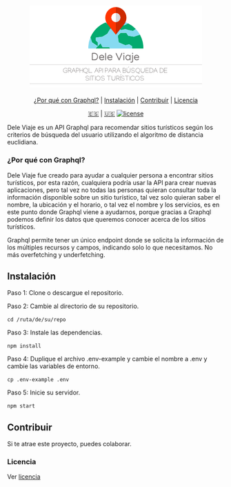 <h4 align="center">
  <img src="logo-es.png" alt="Dele Viaje Logo" />
</h4>

<div align="center">

[¿Por qué con Graphql?](#por-qué-con-graphql) | [Instalación](#instalación) | [Contribuir](#contribuir) | [Licencia](#licencia)

[:es:](README-ES.md) | [:us:](README.md)
[![license][img-license-badge]][MIT]

</div>

Dele Viaje es un API Graphql para recomendar sitios turísticos según los criterios de búsqueda del usuario utilizando el algoritmo de distancia euclidiana.

### ¿Por qué con Graphql?
Dele Viaje fue creado para ayudar a cualquier persona a encontrar sitios turísticos, por esta razón, cualquiera podría usar la API para crear nuevas aplicaciones, pero tal vez no todas las personas quieran consultar toda la información disponible sobre un sitio turístico, tal vez solo quieran saber el nombre, la ubicación y el horario, o tal vez el nombre y los servicios, es en este punto donde Graphql viene a ayudarnos, porque gracias a Graphql podemos definir los datos que queremos conocer acerca de los sitios turísticos.

Graphql permite tener un único endpoint donde se solicita la información de los múltiples recursos y campos, indicando solo lo que necesitamos. No más overfetching y underfetching.

## Instalación
Paso 1: Clone o descargue el repositorio.

Paso 2: Cambie al directorio de su repositorio.
```
cd /ruta/de/su/repo
```

Paso 3: Instale las dependencias.
```
npm install
```

Paso 4:  Duplique el archivo .env-example y cambie el nombre a .env y cambie las variables de entorno.
```
cp .env-example .env
```

Paso 5: Inicie su servidor.
```
npm start
```

## Contribuir
Si te atrae este proyecto, puedes colaborar.

### Licencia
Ver [licencia](LICENSE)

[img-license-badge]:https://img.shields.io/github/license/bryandms/dele-viaje-graphql.svg?label=LICENSE&style=for-the-badge
[MIT]:https://opensource.org/licenses/MIT
